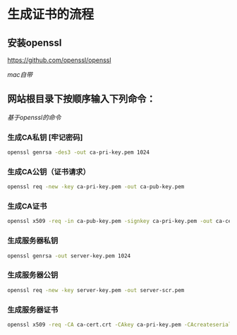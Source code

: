# 生成证书的流程

## 安装openssl
https://github.com/openssl/openssl

*mac自带*

## 网站根目录下按顺序输入下列命令：
*基于openssl的命令*

### 生成CA私钥 [牢记密码]
```sh
openssl genrsa -des3 -out ca-pri-key.pem 1024
```
### 生成CA公钥（证书请求）
```sh
openssl req -new -key ca-pri-key.pem -out ca-pub-key.pem
```
### 生成CA证书
```sh
openssl x509 -req -in ca-pub-key.pem -signkey ca-pri-key.pem -out ca-cert.crt
```
### 生成服务器私钥
```sh
openssl genrsa -out server-key.pem 1024
```
### 生成服务器公钥
```sh
openssl req -new -key server-key.pem -out server-scr.pem
```
### 生成服务器证书
```sh
openssl x509 -req -CA ca-cert.crt -CAkey ca-pri-key.pem -CAcreateserial -in server-scr.pem -out server-cert.crt
```

